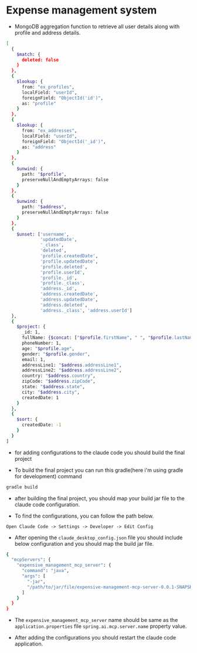 # Expense management system

* MongoDB aggregation function to retrieve all user details along with profile and address details.

```bash
[
  {
    $match: {
      deleted: false
    }
  },
  {
    $lookup: {
      from: "ex_profiles",
      localField: "userId",
      foreignField: "ObjectId('id')",
      as: "profile"
    }
  },
  {
    $lookup: {
      from: "ex_addresses",
      localField: "userId",
      foreignField: "ObjectId('_id')",
      as: "address"
    }
  },
  {
    $unwind: {
      path: "$profile",
      preserveNullAndEmptyArrays: false
    }
  },
  {
    $unwind: {
      path: "$address",
      preserveNullAndEmptyArrays: false
    }
  },
  {
    $unset: ['username', 
             'updatedDate', 
             '_class', 
             'deleted', 
             'profile.createdDate', 
             'profile.updatedDate', 
             'profile.deleted', 
             'profile.userId', 
             'profile._id', 
             'profile._class',
             'address._id',
             'address.createdDate',
             'address.updatedDate',
             'address.deleted',
             'address._class', 'address.userId']
  },
  {
    $project: {
      _id: 1,
      fullName: {$concat: ["$profile.firstName", " ", "$profile.lastName"]},
      phoneNumber: 1,
      age: "$profile.age",
      gender: "$profile.gender",
      email: 1,
      addressLine1: "$address.addressLine1",
      addressLine2: "$address.addressLine2",
      country: "$address.country",
      zipCode: "$address.zipCode",
      state: "$address.state",
      city: "$address.city",
      createdDate: 1
    }
  },
  {
    $sort: {
      createdDate: -1
    }
  }
]
```

* for adding configurations to the claude code you should build the final project

* To build the final project you can run this gradle(here i'm using gradle for development) command

```bash
gradle build
```

* after building the final project, you should map your build jar file to the claude code configuration.

* To find the configurations, you can follow the path below.

```aiignore
Open Claude Code -> Settings -> Developer -> Edit Config
```

* After opening the `claude_desktop_config.json` file you should include below configuration and you should map the build jar file.

```bash
{
  "mcpServers": {
    "expensive_management_mcp_server": {
      "command": "java",
      "args": [
        "-jar",
        "/path/to/jar/file/expensive-management-mcp-server-0.0.1-SNAPSHOT.jar"
      ]
    }
  }
}
```
* The `expensive_management_mcp_server` name should be same as the `application.properties` file `spring.ai.mcp.server.name` property value.

* After adding the configurations you should restart the claude code application.